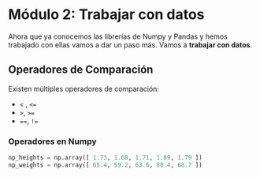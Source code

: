 # Módulo 2: Trabajar con datos
Ahora que ya conocemos las librerías de Numpy y Pandas y hemos trabajado con ellas vamos a dar un paso más. Vamos a **trabajar con datos**.

## Operadores de Comparación
Existen múltiples operadores de comparación:
+ ```<``` , ```<=```
+ ```>```, ```>=```
+ ```==```, ```!=```

### Operadores en Numpy
````python
np_heights = np.array([ 1.73, 1.68, 1.71, 1.89, 1.79 ])
np_weights = np.array([ 65.4, 59.2, 63.6, 88.4, 68.7 ])

````

